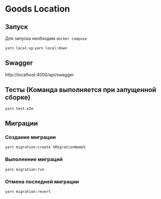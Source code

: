 # Goods Location

## Запуск

Для запуска необходим `docker compose`

```yarn local:up```
```yarn local:down```

## Swagger

http://localhost:4000/api/swagger


## Тесты (Команда выполняется при запущенной сборке)

```yarn test:e2e``` 

## Миграции

### Создание миграции

```yarn migration:create %MigrationName%```

### Выполнение миграций

```yarn migration:run```

### Отмена последней миграции

```yarn migration:revert```